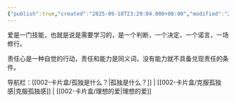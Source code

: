 ```yaml
---
{"publish":true,"created":"2025-09-18T23:29:04.000+08:00","modified":"2025-09-19T08:07:29.047+08:00","cssclasses":""}
---
```


爱是一门技能，也就是说是需要学习的，是一个判断，一个决定，一个诺言，一场修行。

责任心是一种自觉的行动，责任和能力是同义词，没有能力就不具备兑现责任的条件。

导航栏：[[002-卡片盒/孤独是什么？\|孤独是什么？]] | [[002-卡片盒/克服孤独感\|克服孤独感]] | [[002-卡片盒/理想的爱\|理想的爱]]